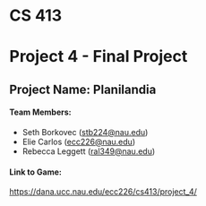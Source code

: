 # CS 413
# Project 4 - Final Project


## Project Name: Planilandia

#### Team Members:
* Seth Borkovec (stb224@nau.edu)
* Elie Carlos (ecc226@nau.edu)
* Rebecca Leggett (ral349@nau.edu)

#### Link to Game:
https://dana.ucc.nau.edu/ecc226/cs413/project_4/
